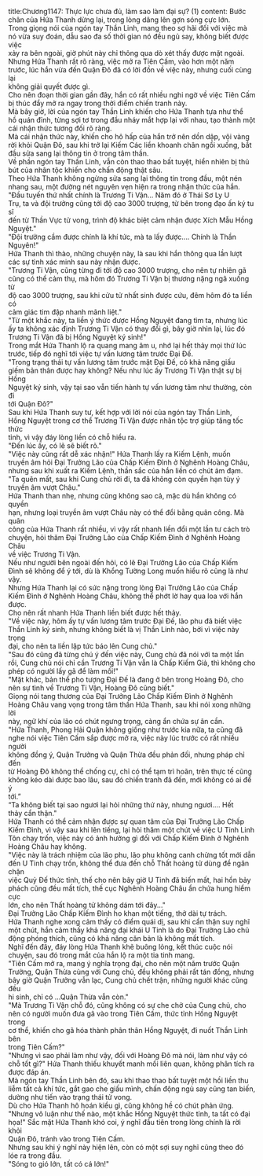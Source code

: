 title:Chương1147: Thực lực chưa đủ, làm sao làm đại sự? (1)
content:
Bước chân của Hứa Thanh dừng lại, trong lòng dâng lên gợn sóng cực lớn.<br>Trong giọng nói của ngón tay Thần Linh, mang theo sợ hãi đối với việc mà<br>nó vừa suy đoán, dẫu sao đa số thời gian nó đều ngủ say, không biết được việc<br>xảy ra bên ngoài, giờ phút này chỉ thông qua dò xét thấy được mặt ngoài.<br>Nhưng Hứa Thanh rất rõ ràng, việc mở ra Tiên Cấm, vào hơn một năm<br>trước, lúc hắn vừa đến Quận Đô đã có lời đồn về việc này, nhưng cuối cùng lại<br>không giải quyết được gì.<br>Cho nên đoạn thời gian gần đây, hắn có rất nhiều nghi ngờ về việc Tiên Cấm<br>bị thúc đẩy mở ra ngay trong thời điểm chiến tranh này.<br>Mà bây giờ, lời của ngón tay Thần Linh khiến cho Hứa Thanh tựa như thể<br>hồ quán đỉnh, từng sợi tơ trong đầu nháy mắt hợp lại với nhau, tạo thành một<br>cái nhận thức tương đối rõ ràng.<br>Mà cái nhận thức này, khiến cho hô hấp của hắn trở nên dồn dập, vội vàng<br>rời khỏi Quận Đô, sau khi trở lại Kiếm Các liền khoanh chân ngồi xuống, bắt<br>đầu sửa sang lại thông tin ở trong tâm thần.<br>Về phần ngón tay Thần Linh, vẫn còn thao thao bất tuyệt, hiển nhiên bị thủ<br>bút của nhân tộc khiến cho chấn động thật sâu.<br>Theo Hứa Thanh không ngừng sửa sang lại thông tin trong đầu, một nén<br>nhang sau, một đường nét nguyên vẹn hiện ra trong nhận thức của hắn.<br>"Đầu tuyến thứ nhất chính là Trương Ti Vận... Năm đó ở Thái Sơ Ly U<br>Trụ, ta và đội trưởng cũng tới độ cao 3000 trượng, từ bên trong đạo ấn ký tu sĩ<br>đến từ Thần Vực tử vong, trình độ khác biệt cảm nhận được Xích Mẫu Hồng<br>Nguyệt."<br>"Đội trưởng cầm được chính là khí tức, mà ta lấy được.... Chính là Thần<br>Nguyên!"<br>Hứa Thanh thì thào, những chuyện này, là sau khi hắn thông qua lần lượt<br>các sự tình xác minh sau này nhận được.<br>"Trương Ti Vận, cũng từng đi tới độ cao 3000 trượng, cho nên tự nhiên gã<br>cũng có thể cảm thụ, mà hôm đó Trương Ti Vận bị thương nặng ngã xuống từ<br>độ cao 3000 trượng, sau khi cửu tử nhất sinh được cứu, đêm hôm đó ta liền có<br>cảm giác tim đập nhanh mãnh liệt."<br>"Từ một khắc này, ta liền ý thức được Hồng Nguyệt đang tìm ta, nhưng lúc<br>ấy ta không xác định Trương Ti Vận có thay đổi gì, bây giờ nhìn lại, lúc đó<br>Trương Ti Vận đã bị Hồng Nguyệt ký sinh!"<br>Trong mắt Hứa Thanh lộ ra quang mang âm u, nhớ lại hết thảy mọi thứ lúc<br>trước, tiếp đó nghĩ tới việc tự vấn lương tâm trước Đại Đế.<br>"Trong trạng thái tự vấn lương tâm trước mặt Đại Đế, có khả năng giấu<br>giếm bản thân được hay không? Nếu như lúc ấy Trương Ti Vận thật sự bị Hồng<br>Nguyệt ký sinh, vậy tại sao vẫn tiến hành tự vấn lương tâm như thường, còn đi<br>tới Quận Đô?"<br>Sau khi Hứa Thanh suy tư, kết hợp với lời nói của ngón tay Thần Linh,<br>Hồng Nguyệt trong cơ thể Trương Ti Vận được nhân tộc trợ giúp tăng tốc thức<br>tỉnh, vì vậy đáy lòng liền có chỗ hiểu ra.<br>"Đến lúc ấy, có lẽ sẽ biết rõ."<br>"Việc này cũng rất dễ xác nhận!" Hứa Thanh lấy ra Kiếm Lệnh, muốn<br>truyền âm hỏi Đại Trưởng Lão của Chấp Kiếm Đình ở Nghênh Hoàng Châu,<br>nhưng sau khi xuất ra Kiếm Lệnh, thần sắc của hắn liền có chút ảm đạm.<br>"Ta quên mất, sau khi Cung chủ rời đi, ta đã không còn quyền hạn tùy ý<br>truyền âm vượt Châu."<br>Hứa Thanh than nhẹ, nhưng cũng không sao cả, mặc dù hắn không có quyền<br>hạn, nhưng loại truyền âm vượt Châu này có thể đổi bằng quân công. Mà quân<br>công của Hứa Thanh rất nhiều, vì vậy rất nhanh liền đổi một lần tư cách trò<br>chuyện, hỏi thăm Đại Trưởng Lão của Chấp Kiếm Đình ở Nghênh Hoàng Châu<br>về việc Trương Ti Vận.<br>Nếu như người bên ngoài đến hỏi, có lẽ Đại Trưởng Lão của Chấp Kiếm<br>Đình sẽ không để ý tới, dù là Khổng Tường Long muốn hiểu rõ cũng là như<br>vậy.<br>Nhưng Hứa Thanh lại có sức nặng trong lòng Đại Trưởng Lão của Chấp<br>Kiếm Đình ở Nghênh Hoàng Châu, không thể phớt lờ hay qua loa với hắn được.<br>Cho nên rất nhanh Hứa Thanh liền biết được hết thảy.<br>"Về việc này, hôm ấy tự vấn lương tâm trước Đại Đế, lão phu đã biết việc<br>Thần Linh ký sinh, nhưng không biết là vị Thần Linh nào, bởi vì việc này trọng<br>đại, cho nên ta liền lập tức báo lên Cung chủ."<br>"Sau đó cũng đã từng chú ý đến việc này, Cung chủ đã nói với ta một lần<br>rồi, Cung chủ nói chỉ cần Trương Ti Vận vẫn là Chấp Kiếm Giả, thì không cho<br>phép có người lấy gã để làm mồi!"<br>"Mặt khác, bản thể pho tượng Đại Đế là đang ở bên trong Hoàng Đô, cho<br>nên sự tình về Trương Ti Vận, Hoàng Đô cũng biết."<br>Giọng nói tang thương của Đại Trưởng Lão Chấp Kiếm Đình ở Nghênh<br>Hoàng Châu vang vọng trong tâm thần Hứa Thanh, sau khi nói xong những lời<br>này, ngữ khí của lão có chút ngưng trọng, càng ẩn chứa sự ân cần.<br>"Hứa Thanh, Phong Hải Quận không giống như trước kia nữa, ta cũng đã<br>nghe nói việc Tiên Cấm sắp được mở ra, việc này lúc trước có rất nhiều người<br>không đồng ý, Quận Trưởng và Quận Thừa đều phản đối, nhưng pháp chỉ đến<br>từ Hoàng Đô không thể chống cự, chỉ có thể tạm trì hoãn, trên thực tế cũng<br>không kéo dài được bao lâu, sau đó chiến tranh đã đến, mới không có ai để ý<br>tới.”<br>“Ta không biết tại sao ngươi lại hỏi những thứ này, nhưng ngươi.... Hết<br>thảy cẩn thận."<br>Hứa Thanh có thể cảm nhận được sự quan tâm của Đại Trưởng Lão Chấp<br>Kiếm Đình, vì vậy sau khi lên tiếng, lại hỏi thăm một chút về việc U Tinh Linh<br>Tôn chạy trốn, việc này có ảnh hưởng gì đối với Chấp Kiếm Đình ở Nghênh<br>Hoàng Châu hay không.<br>"Việc này là trách nhiệm của lão phu, lão phu không canh chừng tốt mới dẫn<br>đến U Tinh chạy trốn, không thể đưa đến chỗ Thất hoàng tử dùng để ngăn chặn<br>việc Quỷ Đế thức tỉnh, thế cho nên bây giờ U Tinh đã biến mất, hai hồn bảy<br>phách cũng đều mất tích, thế cục Nghênh Hoàng Châu ẩn chứa hung hiểm cực<br>lớn, cho nên Thất hoàng tử không dám tới đây..."<br>Đại Trưởng Lão Chấp Kiếm Đình ho khan một tiếng, thở dài tự trách.<br>Hứa Thanh nghe xong cảm thấy có điểm quái dị, sau khi cẩn thận suy nghĩ<br>một chút, hắn cảm thấy khả năng đại khái U Tinh là do Đại Trưởng Lão chủ<br>động phóng thích, cũng có khả năng căn bản là không mất tích.<br>Nghĩ đến đây, đáy lòng Hứa Thanh khẽ buông lỏng, kết thúc cuộc nói<br>chuyện, sau đó trong mắt của hắn lộ ra một tia tinh mang.<br>"Tiên Cấm mở ra, mang ý nghĩa trọng đại, cho nên một năm trước Quận<br>Trưởng, Quận Thừa cùng với Cung chủ, đều không phải rất tán đồng, nhưng<br>bây giờ Quận Trưởng vẫn lạc, Cung chủ chết trận, những người khác cũng đều<br>hi sinh, chỉ có …Quận Thừa vẫn còn."<br>"Mà Trương Ti Vận chỗ đó, cũng không có sự che chở của Cung chủ, cho<br>nên có người muốn đưa gã vào trong Tiên Cấm, thức tỉnh Hồng Nguyệt trong<br>cơ thể, khiến cho gã hóa thành phân thân Hồng Nguyệt, đi nuốt Thần Linh bên<br>trong Tiên Cấm?"<br>"Nhưng vì sao phải làm như vậy, đối với Hoàng Đô mà nói, làm như vậy có<br>chỗ tốt gì?" Hứa Thanh thiếu khuyết manh mối liên quan, không phân tích ra<br>được đáp án.<br>Mà ngón tay Thần Linh bên đó, sau khi thao thao bất tuyệt một hồi liền thu<br>liễm tất cả khí tức, gắt gao che giấu mình, chấn động ngủ say cũng tan biến,<br>dường như tiến vào trạng thái tử vong.<br>Dù cho Hứa Thanh hô hoán kiểu gì, cũng không hề có chút phản ứng.<br>"Nhưng vô luận như thế nào, một khắc Hồng Nguyệt thức tỉnh, ta tất có đại<br>họa!" Sắc mặt Hứa Thanh khó coi, ý nghĩ đầu tiên trong lòng chính là rời khỏi<br>Quận Đô, tránh vào trong Tiên Cấm.<br>Nhưng sau khi ý nghĩ này hiện lên, còn có một sợi suy nghĩ cũng theo đó<br>lóe ra trong đầu.<br>"Sóng to gió lớn, tất có cá lớn!"